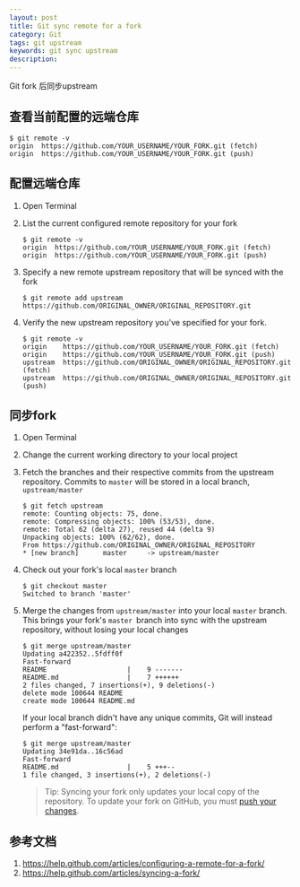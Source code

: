 ```yaml
---
layout: post
title: Git sync remote for a fork
category: Git
tags: git upstream
keywords: git sync upstream
description:
---
```


Git fork 后同步upstream

## 查看当前配置的远端仓库

```
$ git remote -v
origin  https://github.com/YOUR_USERNAME/YOUR_FORK.git (fetch)
origin  https://github.com/YOUR_USERNAME/YOUR_FORK.git (push)
```

## 配置远端仓库

1. Open Terminal

2. List the current configured remote repository for your fork

    ```
    $ git remote -v
    origin  https://github.com/YOUR_USERNAME/YOUR_FORK.git (fetch)
    origin  https://github.com/YOUR_USERNAME/YOUR_FORK.git (push)
    ```

3. Specify a new remote upstream repository that will be synced with the fork

    ```
    $ git remote add upstream https://github.com/ORIGINAL_OWNER/ORIGINAL_REPOSITORY.git
    ```

4. Verify the new upstream repository you've specified for your fork.

    ```
    $ git remote -v
    origin    https://github.com/YOUR_USERNAME/YOUR_FORK.git (fetch)
    origin    https://github.com/YOUR_USERNAME/YOUR_FORK.git (push)
    upstream  https://github.com/ORIGINAL_OWNER/ORIGINAL_REPOSITORY.git (fetch)
    upstream  https://github.com/ORIGINAL_OWNER/ORIGINAL_REPOSITORY.git (push)
    ```

## 同步fork

1. Open Terminal

2. Change the current working directory to your local project

3. Fetch the branches and their respective commits from the upstream repository. Commits to `master` will be stored in a local branch, `upstream/master`

    ```
    $ git fetch upstream
    remote: Counting objects: 75, done.
    remote: Compressing objects: 100% (53/53), done.
    remote: Total 62 (delta 27), reused 44 (delta 9)
    Unpacking objects: 100% (62/62), done.
    From https://github.com/ORIGINAL_OWNER/ORIGINAL_REPOSITORY
    * [new branch]      master     -> upstream/master
    ```

4. Check out your fork's local `master` branch

    ```
    $ git checkout master
    Switched to branch 'master'
    ```

5. Merge the changes from `upstream/master` into your local `master` branch. This brings your fork's `master `branch into sync with the upstream repository, without losing your local changes

    ```
    $ git merge upstream/master
    Updating a422352..5fdff0f
    Fast-forward
    README                    |    9 -------
    README.md                 |    7 ++++++
    2 files changed, 7 insertions(+), 9 deletions(-)
    delete mode 100644 README
    create mode 100644 README.md
    ```

    If your local branch didn't have any unique commits, Git will instead perform a "fast-forward":

    ```
    $ git merge upstream/master
    Updating 34e91da..16c56ad
    Fast-forward
    README.md                 |    5 +++--
    1 file changed, 3 insertions(+), 2 deletions(-)
    ```

    > Tip: Syncing your fork only updates your local copy of the repository. To update your fork on GitHub, you must [push your changes](https://help.github.com/articles/pushing-to-a-remote).

## 参考文档

1. https://help.github.com/articles/configuring-a-remote-for-a-fork/
2. https://help.github.com/articles/syncing-a-fork/